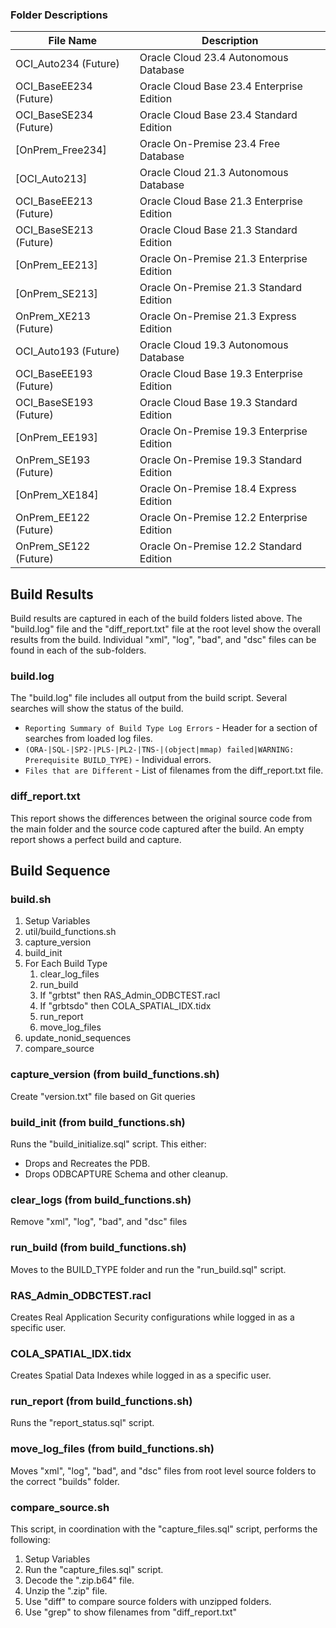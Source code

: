 
### Folder Descriptions

File Name              | Description
-----------------------|------------
OCI_Auto234   (Future) | Oracle Cloud 23.4 Autonomous Database
OCI_BaseEE234 (Future) | Oracle Cloud Base 23.4 Enterprise Edition
OCI_BaseSE234 (Future) | Oracle Cloud Base 23.4 Standard Edition
[OnPrem_Free234]       | Oracle On-Premise 23.4 Free Database
[OCI_Auto213]          | Oracle Cloud 21.3 Autonomous Database
OCI_BaseEE213 (Future) | Oracle Cloud Base 21.3 Enterprise Edition
OCI_BaseSE213 (Future) | Oracle Cloud Base 21.3 Standard Edition
[OnPrem_EE213]         | Oracle On-Premise 21.3 Enterprise Edition
[OnPrem_SE213]         | Oracle On-Premise 21.3 Standard Edition
OnPrem_XE213  (Future) | Oracle On-Premise 21.3 Express Edition
OCI_Auto193   (Future) | Oracle Cloud 19.3 Autonomous Database
OCI_BaseEE193 (Future) | Oracle Cloud Base 19.3 Enterprise Edition
OCI_BaseSE193 (Future) | Oracle Cloud Base 19.3 Standard Edition
[OnPrem_EE193]         | Oracle On-Premise 19.3 Enterprise Edition
OnPrem_SE193  (Future) | Oracle On-Premise 19.3 Standard Edition
[OnPrem_XE184]         | Oracle On-Premise 18.4 Express Edition
OnPrem_EE122  (Future) | Oracle On-Premise 12.2 Enterprise Edition
OnPrem_SE122  (Future) | Oracle On-Premise 12.2 Standard Edition


## Build Results

Build results are captured in each of the build folders listed above.  The "build.log" file and the "diff_report.txt" file at the root level show the overall results from the build.  Individual "xml", "log", "bad", and "dsc" files can be found in each of the sub-folders.

### build.log

The "build.log" file includes all output from the build script.  Several searches will show the status of the build.
* `Reporting Summary of Build Type Log Errors` - Header for a section of searches from loaded log files.
* `(ORA-|SQL-|SP2-|PLS-|PL2-|TNS-|(object|mmap) failed|WARNING: Prerequisite BUILD_TYPE)` - Individual errors.
* `Files that are Different` - List of filenames from the diff_report.txt file.

### diff_report.txt

This report shows the differences between the original source code from the main folder and the source code captured after the build.  An empty report shows a perfect build and capture.


## Build Sequence

### build.sh
1. Setup Variables
2. util/build_functions.sh
3. capture_version
3. build_init
4. For Each Build Type
   1. clear_log_files
   2. run_build
   3. If "grbtst" then RAS_Admin_ODBCTEST.racl
   4. If "grbtsdo" then COLA_SPATIAL_IDX.tidx
   5. run_report
   6. move_log_files
5. update_nonid_sequences
6. compare_source

### capture_version (from build_functions.sh)

Create "version.txt" file based on Git queries

### build_init (from build_functions.sh)

Runs the "build_initialize.sql" script.  This either:
* Drops and Recreates the PDB.
* Drops ODBCAPTURE Schema and other cleanup.

### clear_logs (from build_functions.sh)

Remove "xml", "log", "bad", and "dsc" files

### run_build (from build_functions.sh)

Moves to the BUILD_TYPE folder and run the "run_build.sql" script.

### RAS_Admin_ODBCTEST.racl

Creates Real Application Security configurations while logged in as a specific user.

### COLA_SPATIAL_IDX.tidx

Creates Spatial Data Indexes while logged in as a specific user.

### run_report (from build_functions.sh)

Runs the "report_status.sql" script.

### move_log_files (from build_functions.sh)

Moves "xml", "log", "bad", and "dsc" files from root level source folders to the correct "builds" folder.

### compare_source.sh

This script, in coordination with the "capture_files.sql" script, performs the following:
1. Setup Variables
2. Run the "capture_files.sql" script.
3. Decode the ".zip.b64" file.
4. Unzip the ".zip" file.
5. Use "diff" to compare source folders with unzipped folders.
6. Use "grep" to show filenames from "diff_report.txt"
